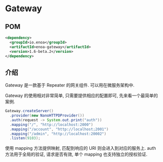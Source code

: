 
# Gateway

## POM

```xml
<dependency>
  <groupId>io.enoa</groupId>
  <artifactId>enoa-gateway</artifactId>
  <version>1.6-beta.2</version>
</dependency>
```

## 介绍

Gateway 是一款基于 Repeater 的网关组件. 可以用在微服务架构中.


Gateway 的使用相对非常简单, 只需要提供相应的配置即可, 先来看一个最简单的案例.


```java
Gateway.createServer()
  .provider(new NanoHTTPDProvider())
  .auth(request -> System.out.print("auth"))
  .mapping("/", "http://localhost:2000")
  .mapping("/account", "http://localhost;2001")
  .mapping("/admin", "http://localhost:20002")
  .listen(9103);
```

使用 mapping 方法提供映射, 匹配到响应的 URI 则会进入到对应的服务上. auth 方法用于全局的验证, 请求是否有效, 单个 mapping 也支持独立的授权验证.


